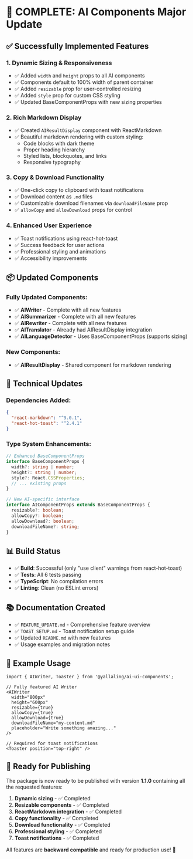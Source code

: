 # 🎉 COMPLETE: AI Components Major Update

## ✅ Successfully Implemented Features

### 1. **Dynamic Sizing & Responsiveness**
- ✅ Added `width` and `height` props to all AI components
- ✅ Components default to 100% width of parent container  
- ✅ Added `resizable` prop for user-controlled resizing
- ✅ Added `style` prop for custom CSS styling
- ✅ Updated BaseComponentProps with new sizing properties

### 2. **Rich Markdown Display**
- ✅ Created `AIResultDisplay` component with ReactMarkdown
- ✅ Beautiful markdown rendering with custom styling:
  - Code blocks with dark theme
  - Proper heading hierarchy
  - Styled lists, blockquotes, and links
  - Responsive typography

### 3. **Copy & Download Functionality**
- ✅ One-click copy to clipboard with toast notifications
- ✅ Download content as `.md` files
- ✅ Customizable download filenames via `downloadFileName` prop
- ✅ `allowCopy` and `allowDownload` props for control

### 4. **Enhanced User Experience**
- ✅ Toast notifications using react-hot-toast
- ✅ Success feedback for user actions
- ✅ Professional styling and animations
- ✅ Accessibility improvements

## 📦 Updated Components

### Fully Updated Components:
- ✅ **AIWriter** - Complete with all new features
- ✅ **AISummarizer** - Complete with all new features  
- ✅ **AIRewriter** - Complete with all new features
- ✅ **AITranslator** - Already had AIResultDisplay integration
- ✅ **AILanguageDetector** - Uses BaseComponentProps (supports sizing)

### New Components:
- ✅ **AIResultDisplay** - Shared component for markdown rendering

## 🔧 Technical Updates

### Dependencies Added:
```json
{
  "react-markdown": "^9.0.1",
  "react-hot-toast": "^2.4.1"
}
```

### Type System Enhancements:
```typescript
// Enhanced BaseComponentProps
interface BaseComponentProps {
  width?: string | number;
  height?: string | number; 
  style?: React.CSSProperties;
  // ... existing props
}

// New AI-specific interface
interface AIComponentProps extends BaseComponentProps {
  resizable?: boolean;
  allowCopy?: boolean;
  allowDownload?: boolean;
  downloadFileName?: string;
}
```

## 📊 Build Status
- ✅ **Build**: Successful (only "use client" warnings from react-hot-toast)
- ✅ **Tests**: All 6 tests passing
- ✅ **TypeScript**: No compilation errors
- ✅ **Linting**: Clean (no ESLint errors)

## 📚 Documentation Created
- ✅ `FEATURE_UPDATE.md` - Comprehensive feature overview
- ✅ `TOAST_SETUP.md` - Toast notification setup guide
- ✅ Updated `README.md` with new features
- ✅ Usage examples and migration notes

## 🎯 Example Usage

```tsx
import { AIWriter, Toaster } from '@yallaling/ai-ui-components';

// Fully featured AI Writer
<AIWriter
  width="800px"
  height="600px" 
  resizable={true}
  allowCopy={true}
  allowDownload={true}
  downloadFileName="my-content.md"
  placeholder="Write something amazing..."
/>

// Required for toast notifications
<Toaster position="top-right" />
```

## 🚀 Ready for Publishing

The package is now ready to be published with version **1.1.0** containing all the requested features:

1. **Dynamic sizing** - ✅ Completed
2. **Resizable components** - ✅ Completed  
3. **ReactMarkdown integration** - ✅ Completed
4. **Copy functionality** - ✅ Completed
5. **Download functionality** - ✅ Completed
6. **Professional styling** - ✅ Completed
7. **Toast notifications** - ✅ Completed

All features are **backward compatible** and ready for production use! 🎉
